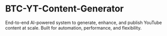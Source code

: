 # BTC-YT-Content-Generator
End-to-end AI-powered system to generate, enhance, and publish YouTube content at scale. Built for automation, performance, and flexibility.
